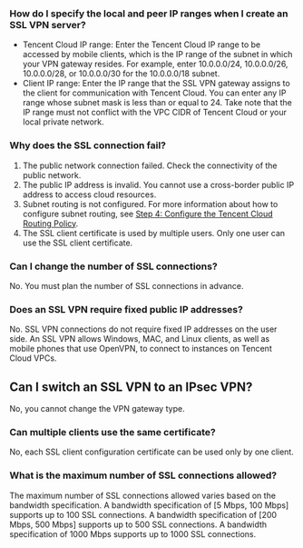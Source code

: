 
[](id:01)
### How do I specify the local and peer IP ranges when I create an SSL VPN server?
- Tencent Cloud IP range: Enter the Tencent Cloud IP range to be accessed by mobile clients, which is the IP range of the subnet in which your VPN gateway resides. For example, enter 10.0.0.0/24, 10.0.0.0/26, 10.0.0.0/28, or 10.0.0.0/30 for the 10.0.0.0/18 subnet.
- Client IP range: Enter the IP range that the SSL VPN gateway assigns to the client for communication with Tencent Cloud. You can enter any IP range whose subnet mask is less than or equal to 24. Take note that the IP range must not conflict with the VPC CIDR of Tencent Cloud or your local private network.
  

[](id:02)
### Why does the SSL connection fail?
1. The public network connection failed. Check the connectivity of the public network.
2. The public IP address is invalid. You cannot use a cross-border public IP address to access cloud resources.
3. Subnet routing is not configured. For more information about how to configure subnet routing, see [Step 4: Configure the Tencent Cloud Routing Policy](https://intl.cloud.tencent.com/document/product/1037/43902).
4. The SSL client certificate is used by multiple users. Only one user can use the SSL client certificate.

[](id:03)
### Can I change the number of SSL connections?
No. You must plan the number of SSL connections in advance. 

[](id:04)
### Does an SSL VPN require fixed public IP addresses?
No. SSL VPN connections do not require fixed IP addresses on the user side. An SSL VPN allows Windows, MAC, and Linux clients, as well as mobile phones that use OpenVPN, to connect to instances on Tencent Cloud VPCs.

[](id:05)
## Can I switch an SSL VPN to an IPsec VPN?
No, you cannot change the VPN gateway type.

[](id:06)
### Can multiple clients use the same certificate?
No, each SSL client configuration certificate can be used only by one client.

[](id:07)
### What is the maximum number of SSL connections allowed?
The maximum number of SSL connections allowed varies based on the bandwidth specification. A bandwidth specification of [5 Mbps, 100 Mbps] supports up to 100 SSL connections. A bandwidth specification of [200 Mbps, 500 Mbps] supports up to 500 SSL connections. A bandwidth specification of 1000 Mbps supports up to 1000 SSL connections.
